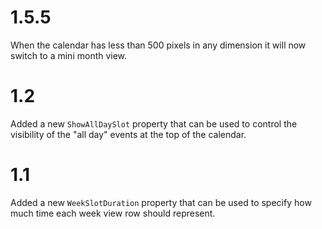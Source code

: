 # 1.5.5

When the calendar has less than 500 pixels in any dimension it will now switch to a mini month view.

# 1.2

Added a new `ShowAllDaySlot` property that can be used to control the visibility of the "all day" events at the top of the calendar.

# 1.1

Added a new `WeekSlotDuration` property that can be used to specify how much time each week view row should represent.